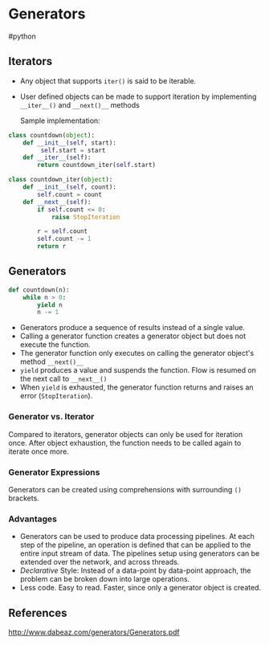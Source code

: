 # Generators
#python 

## Iterators
- Any object that supports `iter()` is said to be iterable.
- User defined objects can be made to support iteration by implementing `__iter__()` and `__next()__` methods
  
  Sample implementation:
```python
class countdown(object):
	def __init__(self, start):
		 self.start = start
	def __iter__(self):
		return countdown_iter(self.start)

class countdown_iter(object):
	def __init__(self, count):
		self.count = count
	def __next__(self):
		if self.count <= 0:
			raise StopIteration

		r = self.count
		self.count -= 1
		return r
```

## Generators
```python
def countdown(n):
	while n > 0:
		yield n
		n -= 1
```
- Generators produce a sequence of results instead of a single value.
- Calling a generator function creates a generator object but does not execute the function.
- The generator function only executes on calling the generator object's method `__next()__`
- `yield` produces a value and suspends the function. Flow is resumed on the next call to `__next__()`
- When `yield` is exhausted, the generator function returns and raises an error (`StopIteration`).

### Generator vs. Iterator
Compared to iterators, generator objects can only be used for iteration once. After object exhaustion, the function needs to be called again to iterate once more.

### Generator Expressions
Generators can be created using comprehensions with surrounding `()` brackets.

### Advantages
- Generators can be used to produce data processing pipelines. At each step of the pipeline, an operation is defined that can be applied to the entire input stream of data. The pipelines setup using generators can be extended over the network, and across threads.
- *Declarative* Style: Instead of a data-point by data-point approach, the problem can be broken down into large operations.
- Less code. Easy to read. Faster, since only a generator object is created.

## References
http://www.dabeaz.com/generators/Generators.pdf